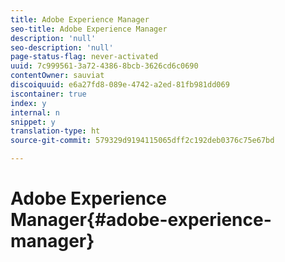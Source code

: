 ```yaml
---
title: Adobe Experience Manager
seo-title: Adobe Experience Manager
description: 'null'
seo-description: 'null'
page-status-flag: never-activated
uuid: 7c999561-3a72-4386-8bcb-3626cd6c0690
contentOwner: sauviat
discoiquuid: e6a27fd8-089e-4742-a2ed-81fb981dd069
iscontainer: true
index: y
internal: n
snippet: y
translation-type: ht
source-git-commit: 579329d9194115065dff2c192deb0376c75e67bd

---
```



# Adobe Experience Manager{#adobe-experience-manager}

